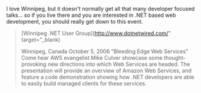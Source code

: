 I love Winnipeg, but it doesn't normally get all that many developer focused talks... so if you live there and you are interested in .NET based web development, you should really get down to this event.

> [Winnipeg .NET User Group](http://www.dotnetwired.com/" target="_blank)
>
> Winnipeg, Canada
> October 5, 2006 "Bleeding Edge Web Services"
> Come hear AWS evangelist Mike Culver showcase some thought-provoking new directions into which Web Services are headed. The presentation will provide an overview of Amazon Web Services, and feature a code demonstration showing how .NET developers are able to easily build managed clients for these services.